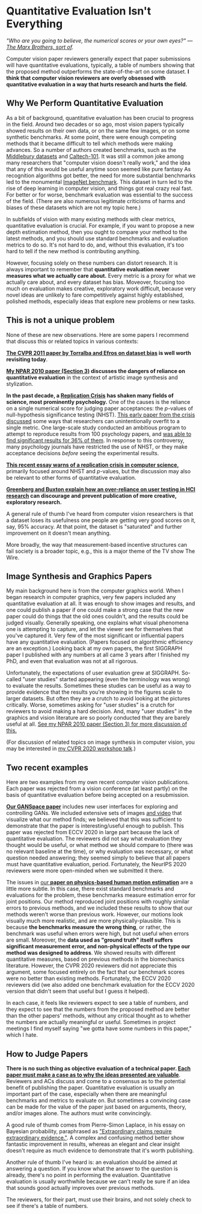 # Quantitative Evaluation Isn't Everything

*"Who are you going to believe, the numerical scores or your own eyes?" — [The Marx Brothers, sort of](https://www.youtube.com/watch?v=cHxGUe1cjzM).*


Computer vision paper reviewers generally expect that paper submissions will have quantitative evaluations, typically, a table of numbers showing that the proposed method outperforms the state-of-the-art on some dataset. **I think that computer vision reviewers are overly obsessed with quantitative evaluation in a way that hurts research and hurts the field.** 

Why We Perform Quantitative Evaluation
---

As a bit of background, quantitative evaluation has been crucial to progress in the field. Around two decades or so ago, most vision papers typically showed results on their own data, or on the same few images, or on some synthetic benchmarks. At some point, there were enough competing methods that it became difficult to tell which methods were making advances. So a number of authors created benchmarks, such as the [Middlebury datasets](https://vision.middlebury.edu/stereo/data/) and [Caltech-101](http://www.vision.caltech.edu/Image_Datasets/Caltech101/). 
It was still a common joke among many researchers that "computer vision doesn't really work," and the idea that any of this would be useful anytime soon seemed like pure fantasy
As recognition algorithms got better, the need for more substantial benchmarks led to the monumental [ImageNet benchmark](https://en.wikipedia.org/wiki/ImageNet). This dataset in turn led to the rise of deep learning in computer vision, and things got real crazy real fast. For better or for worse, benchmark evaluation was essential to the success of the field. (There are also numerous legitimate criticisms of harms and biases of these datasets which are not my topic here.)

In subfields of vision with many existing methods with clear metrics, quantitative evaluation is crucial. For example, if you want to propose a new depth estimation method, then you ought to compare your method to the latest methods, and you should use standard benchmarks and evaluation metrics to do so. It's not hard to do, and, without this evaluation, it's too hard to tell if the new method is contributing anything.

However, focusing solely on these numbers can distort research. It is always important to remember that **quantitative evaluation never measures what we actually care about.**  Every metric is a proxy for what we actually care about, and every dataset has bias.   Moveover, focusing too much on evaluation makes creative, exploratory work difficult, because very novel ideas are unlikely to fare competitively against highly established, polished methods, especially ideas that explore new problems or new tasks.

This is not a unique problem
---

None of these are new observations. Here are some papers I recommend that discuss this or related topics in various contexts:

**[The CVPR 2011 paper by Torralba and Efros on dataset bias](http://people.csail.mit.edu/torralba/publications/datasets_cvpr11.pdf) is well worth revisiting today**.

**[My NPAR 2010 paper (Section 3)](http://www.dgp.toronto.edu/~hertzman/ScienceOfArt/) discusses the dangers of reliance on quantitative evaluation** in the context of artistic image synthesis and stylization.

**In the past decade, a [Replication Crisis](https://en.wikipedia.org/wiki/Replication_crisis) has shaken many fields of science, most prominently psychology.** One of the causes is the reliance on a single numerical score for judging paper acceptances: the *p*-values of null-hypothesis significance testing (NHST).  [This early paper from the crisis discussed](https://journals.sagepub.com/doi/10.1177/0956797611417632) some ways that researchers can unintentionally overfit to a single metric.  One large-scale study conducted an ambitious program to attempt to reproduce results from 100 psychology papers, and [was able to find significant results for 36% of them](https://science.sciencemag.org/content/349/6251/aac4716). In response to this controversy, many psychology journals have restricted the use of NHST, or they make acceptance decisions *before* seeing the experimental results. 

**[This recent essay warns of a replication crisis in computer science,](https://cacm.acm.org/magazines/2020/8/246369-threats-of-a-replication-crisis-in-empirical-computer-science/fulltext)** primarily focused around NHST and *p*-values, but the discussion may also be relevant to other forms of quantitative evaluation.

**[Greenberg and Buxton explain how an over-reliance on user testing in HCI research](https://www.billbuxton.com/usabilityHarmful.pdf) can discourage and prevent publication of more creative, exploratory research.**

A general rule of thumb I've heard from computer vision researchers is that a dataset loses its usefulness one people are getting very good scores on it, say, 95% accuracy. At that point, the dataset is "saturated" and further improvement on it doesn't mean anything.

More broadly, the way that measurement-based incentive structures can fail society is a broader topic, e.g., this is a major theme of the TV show The Wire.


Image Synthesis and Graphics Papers
---

My main background here is from the computer graphics world. When I began research in computer graphics, very few papers included any quantitative evaluation at all. It was enough to show images and results, and one could publish a paper if one could make a strong case that the new paper could do things that the old ones couldn't, and the results could be judged visually. Generally speaking, one explains what visual phenomena one is attempting to capture, and let the viewer see for themselves that you've captured it. Very few of the most significant or influential papers have any quantitative evaluation.  (Papers focused on algorithmic efficiency are an exception.)
Looking back at my own papers, the first SIGGRAPH paper I published with any numbers at all came 3 years after I finished my PhD, and even that evaluation was not at all rigorous.

Unfortunately, the expectations of user evaluation grew at SIGGRAPH. So-called "user studies" started appearing (even the terminology was wrong) to evaluate the results. Sometimes these studies can be useful as a way to provide evidence that the results you're showing in the figures scale to larger datasets. But often they are a crutch to avoid looking at the pictures critically. Worse, sometimes asking for "user studies" is a crutch for reviewers to avoid making a hard decision. 
And, many "user studies" in the graphics and vision literature are so poorly conducted that they are barely useful at all. [See my NPAR 2010 paper (Section 3) for more discussion of this.](http://www.dgp.toronto.edu/~hertzman/ScienceOfArt/)

(For discussion of related topics on image synthesis in computer vision, you may be interested in [my CVPR 2020 workshop talk](https://www.youtube.com/watch?v=wCRJBy_LPVY).)

Two recent examples
---
Here are two examples from my own recent computer vision publications. Each paper was rejected from a vision conference (at least partly) on the basis of quantitative evaluation before being accepted on a resubmission.


[**Our GANSpace paper**](https://arxiv.org/abs/2004.02546) includes new user interfaces for exploring and controlling GANs.  We included extensive sets of images [and video](https://www.youtube.com/watch?v=jdTICDa_eAI) that visualize what our method finds; we believed that this was sufficient to demonstrate that the paper is interesting/useful enough to publish.  This paper was rejected from ECCV 2020 in large part because the lack of quantitative evaluation. The reviewers did not say what evaluation they thought would be useful, or what method we should compare to (there was no relevant baseline at the time), or why evaluation was necessary, or what question needed answering; they seemed simply to believe that all papers must have quantitative evaluation, period.  Fortunately, the NeurIPS 2020 reviewers were more open-minded when we submitted it there.

The issues in [our **paper on physics-based human motion estimation**](https://geometry.stanford.edu/projects/human-dynamics-eccv-2020/) are a little more subtle. In this case, there exist standard benchmarks and evaluations for the problem, these benchmarks measure estimation error for joint positions. Our method reproduced joint positions with roughly similar errors to previous methods, and we included these results to show that our methods weren't worse than previous work. However, our motions look visually much more realistic, and are more physically-plausible. This is because **the benchmarks measure the wrong thing**, or rather, the benchmark was useful when errors were high, but not useful when errors are small.  Moreover, the **data used as "ground truth" itself suffers significant measurement error, and non-physical effects of the type our method was designed to address**.  We showed results with different quantitative measures, based on previous methods in the biomechanics literature. However, the CVPR 2020 reviewers did not appreciate this argument, some focused entirely on the fact that our benchmark scores were no better than existing methods.  Fortunately, the ECCV 2020 reviewers did (we also added one benchmark evaluation for the ECCV 2020 version that didn't seem that useful but I guess it helped).

In each case, it feels like reviewers expect to see a table of numbers, and they expect to see that the numbers from the proposed method are better than the other papers' methods, without any critical thought as to whether the numbers are actually meaningful or useful. Sometimes in project meetings I find myself saying "we gotta have some numbers in this paper," which I hate.


How to Judge Papers
---

**There is no such thing as objective evaluation of a technical paper. [Each paper must make a case as to why the ideas presented are valuable](/2020/07/13/rebuttals.html)**. Reviewers and ACs discuss and come to a consensus as to the potential benefit of publishing the paper.  Quantitative evaluation is usually an important part of the case, especially when there are meaningful benchmarks and metrics to evaluate on. But sometimes a convincing case can be made for the value of the paper just based on  arguments, theory, and/or images alone.  The authors must write convincingly. 

A good rule of thumb comes from Pierre-Simon Laplace, in his essay on Bayesian probability, paraphrased as ["Extraordinary claims require extraordinary evidence."](https://en.wikipedia.org/wiki/Sagan_standard). A complex and confusing method better show fantastic improvement in results, whereas an elegant and clear insight doesn't require as much evidence to demonstrate that it's worth publishing.

Another rule of thumb I've heard is: an evaluation should be aimed at answering a question. If you know what the answer to the question is already, there's no point in performing the evaluation.  Quantitative evaluation is usually worthwhile because we can't really be sure if an idea that sounds good actually improves over previous methods.

The reviewers, for their part, must use their brains, and not solely check to see if there's a table of numbers.
